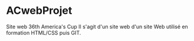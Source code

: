 # ACwebProjet
Site web 36th America's Cup
Il s'agit d'un site web d'un site Web utilisé en formation HTML/CSS puis GIT.
